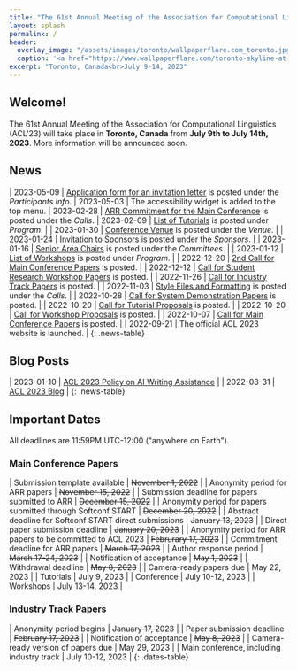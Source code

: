 ```yaml
---
title: "The 61st Annual Meeting of the Association for Computational Linguistics"
layout: splash
permalink: /
header:
  overlay_image: "/assets/images/toronto/wallpaperflare.com_toronto.jpg"
  caption: '<a href="https://www.wallpaperflare.com/toronto-skyline-at-night-images-android-wallpapers-for-your-desktop-or-phone-3840×2160-wallpaper-bnmtd" target="_blank">Photo @ Wallpaper Flare</a>'
excerpt: "Toronto, Canada<br>July 9-14, 2023"
---
```


## Welcome!

The 61st Annual Meeting of the Association for Computational Linguistics (ACL'23) will take place in **Toronto, Canada** from **July 9th to July 14th, 2023**.
More information will be announced soon.

## News

<style>
.news-table { font-size: .8em; table-layout: fixed; }
.news-table tr td:nth-child(1) { font-weight: bold; width: 10em; }
</style>

| 2023-05-09 | [Application form for an invitation letter](/participants/invitation_letter/) is posted under the *Participants Info*.
| 2023-05-03 | The accessibility widget is added to the top menu.
| 2023-02-28 | [ARR Commitment for the Main Conference](/calls/main_conference/) is posted under the *Calls*.
| 2023-02-09 | [List of Tutorials](/program/tutorials/) is posted under _Program_. |
| 2023-01-30 | [Conference Venue](/venue) is posted under the _Venue_. |
| 2023-01-24 | [Invitation to Sponsors](/downloads/Sponsorship_Brochure-ACL2023.pdf) is posted under the _Sponsors_. |
| 2023-01-16 | [Senior Area Chairs](/committees/program/) is posted under the _Committees_. |
| 2023-01-12 | [List of Workshops](/program/workshops/) is posted under _Program_. |
| 2022-12-20 | [2nd Call for Main Conference Papers](/calls/main_conference/) is posted. |
| 2022-12-12 | [Call for Student Research Workshop Papers](/calls/student_research_workshop/) is posted. |
| 2022-11-26 | [Call for Industry Track Papers](/calls/industry_track/) is posted. |
| 2022-11-03 | [Style Files and Formatting](/calls/style_and_formatting/) is posted under the _Calls_. |
| 2022-10-28 | [Call for System Demonstration Papers](/calls/system_demonstration/) is posted. |
| 2022-10-20 | [Call for Tutorial Proposals](/calls/tutorials/) is posted. |
| 2022-10-20 | [Call for Workshop Proposals](/calls/workshops/) is posted. |
| 2022-10-07 | [Call for Main Conference Papers](/calls/main_conference/) is posted. |
| 2022-09-21 | The official ACL 2023 website is launched. |
{: .news-table}

## Blog Posts

| 2023-01-10 | [ACL 2023 Policy on AI Writing Assistance](/blog/ACL-2023-policy/) |
| 2022-08-31 | [ACL 2023 Blog](/blog/ACL-2023-blog/) |
{: .news-table}

## Important Dates

All deadlines are 11:59PM UTC-12:00 ("anywhere on Earth").

<style>
.dates-table { font-size: .8em; }
.dates-table tr td:nth-child(1) { width: 60%; }
.dates-table tr td:nth-child(2) { width: 30%; }
.dates-table del { color: #888; }
</style>

### Main Conference Papers

| Submission template available | ~~November 1, 2022~~ |
| Anonymity period for ARR papers | ~~November 15, 2022~~ |
| Submission deadline for papers submitted to ARR | ~~December 15, 2022~~ |
| Anonymity period for papers submitted through Softconf START | ~~December 20, 2022~~ |
| Abstract deadline for Softconf START direct submissions | ~~January 13, 2023~~ |
| Direct paper submission deadline | ~~January 20, 2023~~ |
| Anonymity period for ARR papers to be committed to ACL 2023 | ~~Februrary 17, 2023~~ |
| Commitment deadline for ARR papers | ~~March 17, 2023~~ |
| Author response period | ~~March 17-24, 2023~~ |
| Notification of acceptance | ~~May 1, 2023~~ |
| Withdrawal deadline | ~~May 8, 2023~~ |
| Camera-ready papers due | May 22, 2023 |
| Tutorials | July 9, 2023 |
| Conference | July 10-12, 2023 |
| Workshops | July 13-14, 2023 |

### Industry Track Papers

| Anonymity period begins | ~~January 17, 2023~~ |
| Paper submission deadline | ~~February 17, 2023~~ |
| Notification of acceptance | ~~May 8, 2023~~ |
| Camera-ready version of papers due | May 29, 2023 |
| Main conference, including industry track | July 10-12, 2023 |
{: .dates-table}



<!-- [Older News](/archive/){: .btn .btn--info}
{: .text-center} -->


<!--
<div class="text-center notice--danger">
<p>
  <a href="https://softconf.com/emnlp2022/industry-track"><strong>Industry Track submission link</strong></a> is now available.
</p>
</div>

[**Main Conference Papers submission link**](https://softconf.com/emnlp2022/papers/) is now available.
{: .text-center .notice--info}
-->

<!-- <div class="text-center notice--danger">
<p>Please fill out the short <a href="https://forms.office.com/r/Ww583kAMf7"><strong>post-conference survey</strong></a> to help us better organize future conferences.</p>
<p style="font-size: 80%">The survey takes ~4 minutes to complete. Note that there will be no email receipt once you hit submit, and please only submit once.
Aggregate statistics for non-text answers may be made publicly available. Answers to this survey will remain anonymous.
Any questions or direct feedback can be sent to <a href="mailto:naacl-contact@aclweb.org">naacl-contact@aclweb.org</a>.
</p>
</div>

NAACL D&I videos are now available on our [**Youtube channel**](https://www.youtube.com/channel/UCbdq7M48OgNoPIa9Uj_IBCw).
{: .text-center .notice--info}

The [**Virtual Conference Website**](https://underline.io/events/122/reception)
([walkthrough video](https://screencast-o-matic.com/watch/crhwbGVh3vx))
is still available for registered participants.
A subset of the content will be made available without registration in mid July,
and the pre-recorded talks for authors who opted in will be uploaded to the ACL anthology.<br>
<img src="/assets/images/logos/underline.png" style="max-height: 5em;">
{: .text-center .notice--info}

The [**Conference Program Schedule**](/program/) is now online.
{: .text-center .notice--info} -->

<!-- <style>
.news-table { font-size: .9em; table-layout: fixed; }
.news-table tr td:nth-child(1) { font-weight: bold; width: 10em; }
</style>

| June 18, 2021 | Blogpost by D&I chairs: [Increasing Financial Accessibility in NAACL](/blog/dni-subsidies).
| June 8, 2021 | Congratulations to the winners of the [Best Demo Award](/blog/best-demo-award)!
| June 8, 2021 | Congratulations to the winners of the [Best Industry Paper Award](/blog/best-industry-paper)!
| June 3, 2021 | Added details about the [Careers in NLP](/blog/careers-in-nlp) industry panel.
| June 4, 2021 | Added [instructions for presenters](/participants/presenters/) and [Zoom rooms instructions](/participants/zoom-rooms/)
| June 3, 2021 | Details about the [Startups in NLP](/blog/startups-in-nlp) industry panel.
| June 3, 2021 | Updates from the program chairs on the [paper review process](/blog/paper-review-process) and [ethics-review-process](/blog/ethics-review-process).
| June 2, 2021 | Congratulations to the winners of the [Best Paper Awards](/blog/best-paper-awards)!
| June 2, 2021 | Blogpost by D&I chairs: [NAACL Mentoring Sessions](/blog/mentoring/)
| June 1, 2021 | The [Conference Structure](/blog/conference-structure/) is now available.
| June 1, 2021 | Added the list of [Keynote Speakers](/program/keynotes/).
| May 31, 2021 | Event annoucements by D&I chairs: [Mexican Cultural Events](/blog/mexican-event), [Intersectionality in NLP](/blog/intersectionality-panel), [Inclusivity in Conferences](/blog/inclusivity-panel), [Getting into NLP research and grad school applications](/blog/grad-school-panel/)
{: .news-table} -->
